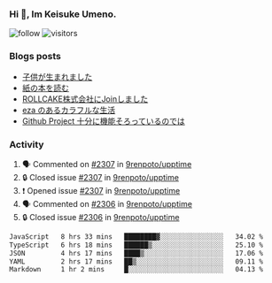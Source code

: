 ### Hi 👋, Im Keisuke Umeno.

<!--
**9renpoto/9renpoto** is a ✨ _special_ ✨ repository because its `README.md` (this file) appears on your GitHub profile.

Here are some ideas to get you started:

- 🔭 I’m currently working on ...
- 🌱 I’m currently learning ...
- 👯 I’m looking to collaborate on ...
- 🤔 I’m looking for help with ...
- 💬 Ask me about ...
- 📫 How to reach me: ...
- 😄 Pronouns: ...
- ⚡ Fun fact: ...
-->

![follow](https://img.shields.io/github/followers/9renpoto?label=Follow&style=social)
![visitors](https://komarev.com/ghpvc/?username=9renpoto&label=Profile%20views&color=0e75b6&style=flat)

### Blogs posts

<!-- BLOG-POST-LIST:START -->
- [子供が生まれました](https://9renpoto.win/entry/2024/04/18/hello-world)
- [紙の本を読む](https://9renpoto.win/entry/2024/02/25/reading-papar-book)
- [ROLLCAKE株式会社にJoinしました](https://9renpoto.win/entry/2024/02/11/join)
- [eza のあるカラフルな生活](https://9renpoto.win/entry/2024/02/01/eza)
- [Github Project 十分に機能そろっているのでは](https://9renpoto.win/entry/2024/01/14/gh-projects)
<!-- BLOG-POST-LIST:END -->

### Activity

<!--START_SECTION:activity-->
1. 🗣 Commented on [#2307](https://github.com/9renpoto/upptime/issues/2307#issuecomment-2074723620) in [9renpoto/upptime](https://github.com/9renpoto/upptime)
2. 🔒 Closed issue [#2307](https://github.com/9renpoto/upptime/issues/2307) in [9renpoto/upptime](https://github.com/9renpoto/upptime)
3. ❗ Opened issue [#2307](https://github.com/9renpoto/upptime/issues/2307) in [9renpoto/upptime](https://github.com/9renpoto/upptime)
4. 🗣 Commented on [#2306](https://github.com/9renpoto/upptime/issues/2306#issuecomment-2074611932) in [9renpoto/upptime](https://github.com/9renpoto/upptime)
5. 🔒 Closed issue [#2306](https://github.com/9renpoto/upptime/issues/2306) in [9renpoto/upptime](https://github.com/9renpoto/upptime)
<!--END_SECTION:activity-->

<!--START_SECTION:waka-->

```txt
JavaScript   8 hrs 33 mins   ████████▓░░░░░░░░░░░░░░░░   34.02 %
TypeScript   6 hrs 18 mins   ██████▒░░░░░░░░░░░░░░░░░░   25.10 %
JSON         4 hrs 17 mins   ████▒░░░░░░░░░░░░░░░░░░░░   17.06 %
YAML         2 hrs 17 mins   ██▒░░░░░░░░░░░░░░░░░░░░░░   09.11 %
Markdown     1 hr 2 mins     █░░░░░░░░░░░░░░░░░░░░░░░░   04.13 %
```

<!--END_SECTION:waka-->
